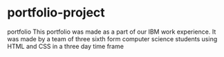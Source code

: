 # portfolio-project
portfolio
This portfolio was made as a part of our IBM work experience. It was made by a team of three sixth form computer science 
students using HTML and CSS in a three day time frame
